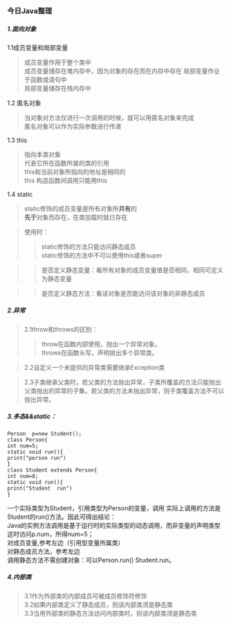### 今日Java整理
##### 1.面向对象
1.1成员变量和局部变量  
>成员变量作用于整个类中  
>成员变量储存在堆内存中，因为对象的存在而在内存中存在
>局部变量作业于函数或语句中  
>局部变量储存在栈内存中

1.2 匿名对象  
>当对象对方法仅进行一次调用的时候，就可以用匿名对象来完成  
>匿名对象可以作为实际参数进行传递

1.3 this
>指向本类对象  
>代表它所在函数所属的类的引用  
>this和当前对象所指向的地址是相同的  
>this 构造函数间调用只能用this  

1.4 static
>static修饰的成员变量是所有对象所**共有**的  
>**先于**对象而存在，在类加载时就已存在  

>使用时：  
>>static修饰的方法只能访问静态成员  
>>static修饰的方法中不可以使用this或者super  

>>是否定义静态变量：看所有对象的成员变量值是否相同，相同可定义为静态变量  

>>是否定义静态方法：看该对象是否能访问该对象的非静态成员
##### 2.异常 
>2.1throw和throws的区别：  
>>throw在函数内部使用，抛出一个异常对象。  
throws在函数头写，声明抛出多个异常类。

>2.2自定义一个未提供的异常类需要继承Exception类

>2.3子类继承父类时，若父类的方法抛出异常，子类所覆盖的方法只能抛出父类抛出的异常的子集，若父类的方法未抛出异常，则子类覆盖方法不可以抛出异常。
##### 3.多态&&static：
    Person  p=new Student();
    class Person{
    int num=5;
    static void run(){
    print("person run")
    }
    class Student extends Person{
    int num=8;
    static void run(){
    print("Student  run")
    }
一个实际类型为Student，引用类型为Person的变量，调用
实际上调用的方法是Student的run()方法。因此可得出结论：  
Java的实例方法调用是基于运行时的实际类型的动态调用，而非变量的声明类型  
这时访问p.num，所得num=5；  
对成员变量,参考左边（引用型变量所属类）  
对静态成员方法，参考左边  
调用静态方法不需创建对象：可以Person.run()  Student.run。  
##### 4.内部类
>3.1作为外部类的内部成员可被成员修饰符修饰  
>3.2如果内部类定义了静态成员，则该内部类须是静态类  
>3.3当用外部类的静态方法访问内部类时，则该内部类须是静态类 

